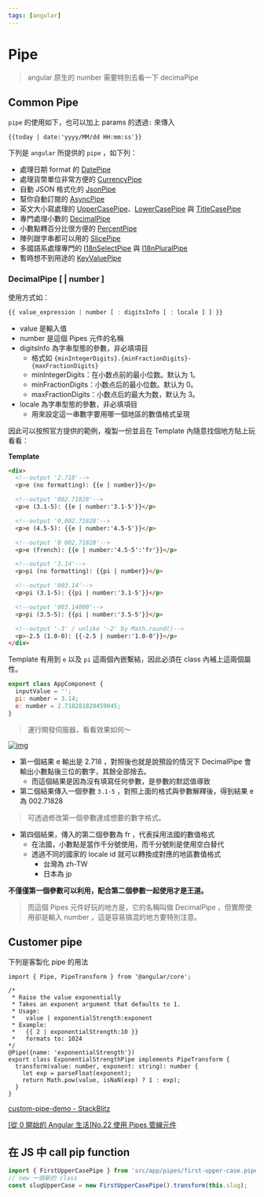 ```yaml
---
tags: [angular]
---
```


# Pipe

> angular 原生的 number 需要特別去看一下 decimaPipe
> 

## Common Pipe

`pipe` 的使用如下，也可以加上 params 的透過`:` 來傳入

```tsx
{{today | date:'yyyy/MM/dd HH:mm:ss'}}
```

下列是 `angular` 所提供的 `pipe` ，如下列：

- 處理日期 format 的 [DatePipe](https://angular.io/api/common/DatePipe)
- 處理貨幣單位非常方便的 [CurrencyPipe](https://angular.io/api/common/CurrencyPipe)
- 自動 JSON 格式化的 [JsonPipe](https://angular.io/api/common/JsonPipe)
- 幫你自動訂閱的 [AsyncPipe](https://angular.io/api/common/AsyncPipe)
- 英文大小寫處理的 [UpperCasePipe](https://angular.io/api/common/UpperCasePipe)、[LowerCasePipe](https://angular.io/api/common/LowerCasePipe) 與 [TitleCasePipe](https://angular.io/api/common/TitleCasePipe)
- 專門處理小數的 [DecimalPipe](https://angular.io/api/common/DecimalPipe)
- 小數點轉百分比很方便的 [PercentPipe](https://angular.io/api/common/PercentPipe)
- 陣列跟字串都可以用的 [SlicePipe](https://angular.io/api/common/SlicePipe)
- 多國語系處理專門的 [I18nSelectPipe](https://angular.io/api/common/I18nSelectPipe) 與 [I18nPluralPipe](https://angular.io/api/common/I18nPluralPipe)
- 暫時想不到用途的 [KeyValuePipe](https://angular.io/api/common/KeyValuePipe)



### DecimalPipe [ | number ]

使用方式如：

```javascript
{{ value_expression | number [ : digitsInfo [ : locale ] ] }}
```

- value 是輸入值
- number 是這個 Pipes 元件的名稱
- digitsInfo 為字串型態的參數，非必填項目
  - 格式如 `{minIntegerDigits}.{minFractionDigits}-{maxFractionDigits}`
  - minIntegerDigits：在小数点前的最小位数。默认为 1。
  - minFractionDigits：小数点后的最小位数。默认为 0。
  - maxFractionDigits：小数点后的最大为数，默认为 3。
- locale 為字串型態的參數，非必填項目
  - 用來設定這一串數字要用哪一個地區的數值格式呈現

因此可以按照官方提供的範例，複製一份並且在 Template 內隨意找個地方貼上玩看看：

**Template**

```html
<div>
  <!--output '2.718'-->
  <p>e (no formatting): {{e | number}}</p>

  <!--output '002.71828'-->
  <p>e (3.1-5): {{e | number:'3.1-5'}}</p>

  <!--output '0,002.71828'-->
  <p>e (4.5-5): {{e | number:'4.5-5'}}</p>

  <!--output '0 002,71828'-->
  <p>e (french): {{e | number:'4.5-5':'fr'}}</p>

  <!--output '3.14'-->
  <p>pi (no formatting): {{pi | number}}</p>

  <!--output '003.14'-->
  <p>pi (3.1-5): {{pi | number:'3.1-5'}}</p>

  <!--output '003.14000'-->
  <p>pi (3.5-5): {{pi | number:'3.5-5'}}</p>

  <!--output '-3' / unlike '-2' by Math.round()-->
  <p>-2.5 (1.0-0): {{-2.5 | number:'1.0-0'}}</p>
</div>
```



Template 有用到 `e` 以及 `pi` 這兩個內嵌繫結，因此必須在 class 內補上這兩個屬性。

```javascript
export class AppComponent {
  inputValue = '';
  pi: number = 3.14;
  e: number = 2.718281828459045;
}
```

> 運行開發伺服器，看看效果如何～

[![img](https://i.imgur.com/zqZBBLG.png)](https://i.imgur.com/zqZBBLG.png)

- 第一個結果 e 輸出是 2.718 ，對照後也就是說預設的情況下 DecimalPipe 會輸出小數點後三位的數字，其餘全部捨去。
  - 而這個結果是因為沒有填寫任何參數，是參數的默認值導致
- 第二個結果傳入一個參數 `3.1-5` ，對照上面的格式與參數解釋後，得到結果 e 為 002.71828

> 可透過修改第一個參數達成想要的數字格式。

- 第四個結果，傳入的第二個參數為 fr ，代表採用法國的數值格式
  - 在法國，小數點是當作千分號使用，而千分號則是使用空白替代
  - 透過不同的國家的 locale id 就可以轉換成對應的地區數值格式
    - 台灣為 zh-TW
    - 日本為 jp

**不僅僅第一個參數可以利用，配合第二個參數一起使用才是王道。**

> 而這個 Pipes 元件好玩的地方是，它的名稱叫做 DecimalPipe ，但實際使用卻是輸入 number ，這是容易搞混的地方要特別注意。

## Customer pipe

下列是客製化 pipe 的用法

```tsx
import { Pipe, PipeTransform } from '@angular/core';

/*
 * Raise the value exponentially
 * Takes an exponent argument that defaults to 1.
 * Usage:
 *   value | exponentialStrength:exponent
 * Example:
 *   {{ 2 | exponentialStrength:10 }}
 *   formats to: 1024
*/
@Pipe({name: 'exponentialStrength'})
export class ExponentialStrengthPipe implements PipeTransform {
  transform(value: number, exponent: string): number {
    let exp = parseFloat(exponent);
    return Math.pow(value, isNaN(exp) ? 1 : exp);
  }
}
```

[custom-pipe-demo - StackBlitz](https://stackblitz.com/edit/custom-pipe-demo?file=app%2Fpipes%2Ftruncate.pipe.ts)

[[從 0 開始的 Angular 生活]No.22 使用 Pipes 管線元件](https://pvt5r486.github.io/f2e/20190529/2426750085/)

## 在 JS 中 call pip function

```jsx
import { FirstUpperCasePipe } from 'src/app/pipes/first-upper-case.pipe';
// new 一個新的 class 
const slugUpperCase = new FirstUpperCasePipe().transform(this.slug);
```